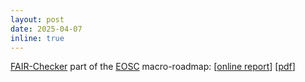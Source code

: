 ```yaml
---
layout: post
date: 2025-04-07
inline: true
---
```


[FAIR-Checker](https://fair-checker.france-bioinformatique.fr) part of the [EOSC](https://eosc.eu) macro-roadmap: [[online report](https://eosc.eu/use-case/fair-checker/)] [[pdf](https://eosc.eu/wp-content/uploads/2025/04/EOSC-MRM_FAIR-Checker.pdf)]
